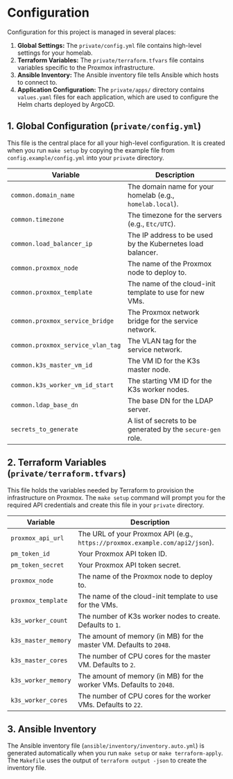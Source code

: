 # Configuration

Configuration for this project is managed in several places:

1.  **Global Settings:** The `private/config.yml` file contains high-level settings for your homelab.
2.  **Terraform Variables:** The `private/terraform.tfvars` file contains variables specific to the Proxmox infrastructure.
3.  **Ansible Inventory:** The Ansible inventory file tells Ansible which hosts to connect to.
4.  **Application Configuration:** The `private/apps/` directory contains `values.yaml` files for each application, which are used to configure the Helm charts deployed by ArgoCD.

## 1. Global Configuration (`private/config.yml`)

This file is the central place for all your high-level configuration. It is created when you run `make setup` by copying the example file from `config.example/config.yml` into your `private` directory.

| Variable                   | Description                                                 |
| -------------------------- | ----------------------------------------------------------- |
| `common.domain_name`       | The domain name for your homelab (e.g., `homelab.local`).   |
| `common.timezone`          | The timezone for the servers (e.g., `Etc/UTC`).             |
| `common.load_balancer_ip`  | The IP address to be used by the Kubernetes load balancer.  |
| `common.proxmox_node`      | The name of the Proxmox node to deploy to.                  |
| `common.proxmox_template`  | The name of the cloud-init template to use for new VMs.     |
| `common.proxmox_service_bridge` | The Proxmox network bridge for the service network.    |
| `common.proxmox_service_vlan_tag` | The VLAN tag for the service network.               |
| `common.k3s_master_vm_id`  | The VM ID for the K3s master node.                          |
| `common.k3s_worker_vm_id_start` | The starting VM ID for the K3s worker nodes.            |
| `common.ldap_base_dn`      | The base DN for the LDAP server.                            |
| `secrets_to_generate`      | A list of secrets to be generated by the `secure-gen` role. |

## 2. Terraform Variables (`private/terraform.tfvars`)

This file holds the variables needed by Terraform to provision the infrastructure on Proxmox. The `make setup` command will prompt you for the required API credentials and create this file in your `private` directory.

| Variable              | Description                                                                 |
| --------------------- | --------------------------------------------------------------------------- |
| `proxmox_api_url`     | The URL of your Proxmox API (e.g., `https://proxmox.example.com/api2/json`). |
| `pm_token_id`         | Your Proxmox API token ID.                                                  |
| `pm_token_secret`     | Your Proxmox API token secret.                                              |
| `proxmox_node`        | The name of the Proxmox node to deploy to.                                  |
| `proxmox_template`    | The name of the cloud-init template to use for the VMs.                     |
| `k3s_worker_count`    | The number of K3s worker nodes to create. Defaults to `1`.                  |
| `k3s_master_memory`   | The amount of memory (in MB) for the master VM. Defaults to `2048`.         |
| `k3s_master_cores`    | The number of CPU cores for the master VM. Defaults to `2`.                 |
| `k3s_worker_memory`   | The amount of memory (in MB) for the worker VMs. Defaults to `2048`.         |
| `k3s_worker_cores`    | The number of CPU cores for the worker VMs. Defaults to `22`.               |

## 3. Ansible Inventory

The Ansible inventory file (`ansible/inventory/inventory.auto.yml`) is generated automatically when you run `make setup` or `make terraform-apply`. The `Makefile` uses the output of `terraform output -json` to create the inventory file.
